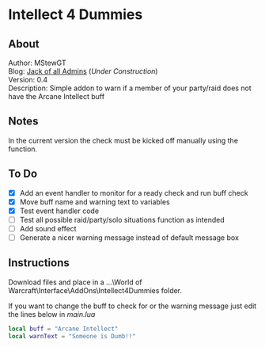 # Intellect 4 Dummies

## About

Author: MStewGT\
Blog: [Jack of all Admins](http://www.jackofalladmins.com) (*Under Construction*)\
Version: 0.4\
Description: Simple addon to warn if a member of your party/raid does not have the Arcane Intellect buff

## Notes

In the current version the check must be kicked off manually using the function.

## To Do

- [x] Add an event handler to monitor for a ready check and run buff check
- [x] Move buff name and warning text to variables
- [x] Test event handler code
- [ ] Test all possible raid/party/solo situations function as intended
- [ ] Add sound effect
- [ ] Generate a nicer warning message instead of default message box

## Instructions

Download files and place in a ...\World of Warcraft\Interface\AddOns\Intellect4Dummies folder.

If you want to change the buff to check for or the warning message just edit the lines below in *main.lua*

```lua
local buff = "Arcane Intellect"
local warnText = "Someone is Dumb!!"
```